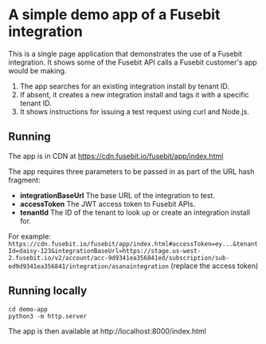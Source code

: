 # A simple demo app of a Fusebit integration

This is a single page application that demonstrates the use of a Fusebit integration. It shows some of the Fusebit API calls a Fusebit customer's app would be making. 

1. The app searches for an existing integration install by tenant ID. 
2. If absent, it creates a new integration install and tags it with a specific tenant ID. 
3. It shows instructions for issuing a test request using curl and Node.js. 

## Running

The app is in CDN at https://cdn.fusebit.io/fusebit/app/index.html

The app requires three parameters to be passed in as part of the URL hash fragment: 

* **integrationBaseUrl** The base URL of the integration to test.
* **accessToken** The JWT access token to Fusebit APIs.
* **tenantId** The ID of the tenant to look up or create an integration install for.

For example: `https://cdn.fusebit.io/fusebit/app/index.html#accessToken=ey...&tenantId=daisy-123&integrationBaseUrl=https://stage.us-west-2.fusebit.io/v2/account/acc-9d9341ea356841ed/subscription/sub-ed9d9341ea356841/integration/asanaintegration` (replace the access token)

## Running locally

```
cd demo-app
python3 -m http.server
```

The app is then available at http://localhost:8000/index.html
